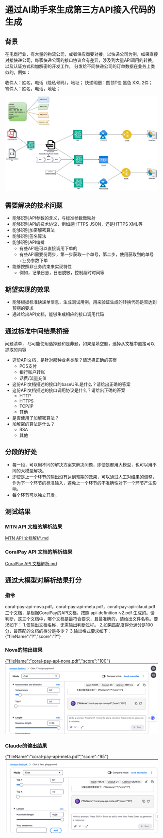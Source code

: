 # 通过AI助手来生成第三方API接入代码的生成

## 背景

在电商行业，有大量的物流公司，或者供应商要对接。以快递公司为例，如果直接对接快递公司，每家快递公司的接口协议会有差异，涉及到大量API调用的转换，以及认证方式和加解密的开发工作。
分发给不同快递公司的订单数据在业务上类似的，例如：

收件人：姓名，电话（隐私号码），地址；
快递明细：圆领T恤 黑色 XXL 2件；
寄件人：姓名，电话，地址；

![](./pic/overview%20for%20api%20converting.jpg)

## 需要解决的技术问题

* 能够识别API参数的含义，与标准参数做映射
* 能够识别API的技术协议，例如是HTTPS JSON，还是HTTPS XML等
* 能够识别加密解密算法
* 能够识别签名算法
* 能够识别API编排
    * 有些API是可以直接调用下单的
    * 有些API需要份两步，第一步获取一个单号，第二步，使用获取到的单号+业务参数下单
* 能够按照非业务约束来实现特性
    * 例如，记录日志，日志脱敏，控制超时时间等

## 期望实现的效果

* 能够根据标准快递单信息，生成测试用例，用来验证生成的转换代码是否达到预期的要求
* 通过给出API文档，能够生成相应的接口调用代码

## 通过标准中间结果桥接

问题清单， 尽可能使用选择题和是非题，如果是填空题，选择从文档中直接可以抓取的内容

* 这份API文档，是针对那种业务类型？请选择正确的答案
    * POS支付
    * 银行账户转账
    * 话费/流量充值
* 这份API文档描述的接口的baseURL是什么？请给出正确的答案
* 这份API文档描述的接口调用协议是什么？请给出正确的答案
    * HTTP
    * HTTPS
    * TCP/IP
    * 其他
* 是否使用了加解密算法？
* 加解密的算法是什么？
    * RSA
    * 其他

## 分段的好处

* 每一段，可以用不同的解决方案来解决问题，即便是都用大模型，也可以用不同的大模型解决。
* 即使是上一个环节的输出没有达到预期的效果，可以通过人工对结果的调整，作为下一个环节的标准输入，避免上一个环节的不准确性对下一个环节产生影响。
* 每个环节可以独立开发。

## 测试结果

### MTN API 文档的解析结果
[MTN API 文档解析.md](./infra/third-api/api-standard-json/mtn-api/api-convert-result.md)

### CoralPay API 文档的解析结果
[CoralPay API 文档解析.md](./infra/third-api/api-standard-json/coral-pay-api/api-convert-result.md)

## 通过大模型对解析结果打分
### 指令
coral-pay-api-nova.pdf，coral-pay-api-meta.pdf，coral-pay-api-claud.pdf 三个文档，是根据CoralPay的API文档，按照 api-definition-v2.pdf 生成的。请判断，这三个文档中，哪个文档是最符合要求，且最准确的，请给出文件名称。要求如下：
1.仅输出文档名称，无需输出判断过程。
2.如果匹配度得分满分是100分，最匹配的文档的得分是多少？
3.输出格式要求如下：{"fileName":"?","score":"?"}

### Nova的输出结果
{"fileName":"coral-pay-api-nova.pdf","score":"100"}
![img.png](pic/nova-evaluation.png)
### Claude的输出结果
{"fileName":"coral-pay-api-meta.pdf","score":"95"}
![img.png](pic/claude-evaluation.png)
